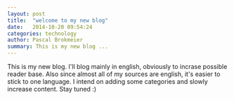 ```yaml
---
layout: post
title:  "welcome to my new blog"
date:   2014-10-20 09:54:24
categories: technology
author: Pascal Brokmeier
summary: This is my new blog ...
---
```

This is my new blog. I'll blog mainly in english, obviously to incrase possible reader base. Also since almost all of my sources are english, it's easier to stick to one language. I intend on adding some categories and slowly increase content. Stay tuned :)